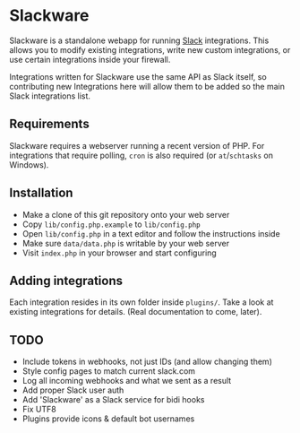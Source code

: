 Slackware
=========

Slackware is a standalone webapp for running [Slack](https://slack.com) integrations.
This allows you to modify existing integrations, write new custom integrations, or use 
certain integrations inside your firewall.

Integrations written for Slackware use the same API as Slack itself, so contributing
new Integrations here will allow them to be added so the main Slack integrations list.


## Requirements

Slackware requires a webserver running a recent version of PHP. For integrations that
require polling, `cron` is also required (or `at`/`schtasks` on Windows).


## Installation

* Make a clone of this git repository onto your web server
* Copy `lib/config.php.example` to `lib/config.php`
* Open `lib/config.php` in a text editor and follow the instructions inside
* Make sure `data/data.php` is writable by your web server
* Visit `index.php` in your browser and start configuring


## Adding integrations

Each integration resides in its own folder inside `plugins/`. Take a look at existing
integrations for details. (Real documentation to come, later).


## TODO

* Include tokens in webhooks, not just IDs (and allow changing them)
* Style config pages to match current slack.com
* Log all incoming webhooks and what we sent as a result
* Add proper Slack user auth
* Add 'Slackware' as a Slack service for bidi hooks
* Fix UTF8
* Plugins provide icons & default bot usernames
